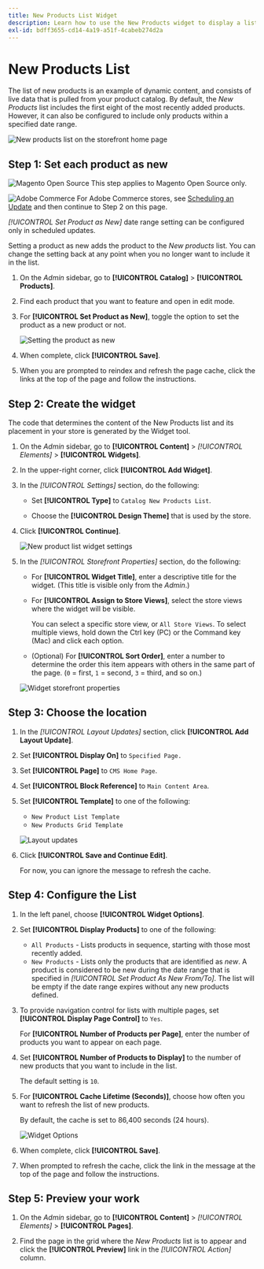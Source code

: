 ```yaml
---
title: New Products List Widget
description: Learn how to use the New Products widget to display a list of the most recently added products.
exl-id: bdff3655-cd14-4a19-a51f-4cabeb274d2a
---
```

# New Products List

The list of new products is an example of dynamic content, and consists of live data that is pulled from your product catalog. By default, the _New Products_ list includes the first eight of the most recently added products. However, it can also be configured to include only products within a specified date range.

![New products list on the storefront home page](./assets/storefront-home-page-new-products.png)<!-- zoom -->

## Step 1: Set each product as new

![Magento Open Source](../assets/open-source.svg) This step applies to Magento Open Source only.

![Adobe Commerce](../assets/adobe-logo.svg) For Adobe Commerce stores, see [Scheduling an Update](content-staging-scheduled-update.md) and then continue to Step 2 on this page.

_[!UICONTROL Set Product as New]_ date range setting can be configured only in scheduled updates.

Setting a product as new adds the product to the _New products_ list. You can change the setting back at any point when you no longer want to include it in the list.

1. On the _Admin_ sidebar, go to **[!UICONTROL Catalog]** > **[!UICONTROL Products]**.

1. Find each product that you want to feature and open in edit mode.

1. For **[!UICONTROL Set Product as New]**, toggle the option to set the product as a new product or not.

   ![Setting the product as new](./assets/product-set-as-new.png)<!-- zoom -->

1. When complete, click **[!UICONTROL Save]**.

1. When you are prompted to reindex and refresh the page cache, click the links at the top of the page and follow the instructions.

## Step 2: Create the widget

The code that determines the content of the New Products list and its placement in your store is generated by the Widget tool.

1. On the _Admin_ sidebar, go to **[!UICONTROL Content]** > _[!UICONTROL Elements]_ > **[!UICONTROL Widgets]**.

1. In the upper-right corner, click **[!UICONTROL Add Widget]**.

1. In the _[!UICONTROL Settings]_ section, do the following:

   - Set **[!UICONTROL Type]** to `Catalog New Products List`.

   - Choose the **[!UICONTROL Design Theme]** that is used by the store.

1. Click **[!UICONTROL Continue]**.

   ![New product list widget settings](./assets/widget-settings-new-products-list.png)<!-- zoom -->

1. In the _[!UICONTROL Storefront Properties]_ section, do the following:

   - For **[!UICONTROL Widget Title]**, enter a descriptive title for the widget. (This title is visible only from the _Admin_.)

   - For **[!UICONTROL Assign to Store Views]**, select the store views where the widget will be visible.

      You can select a specific store view, or `All Store Views`. To select multiple views, hold down the Ctrl key (PC) or the Command key (Mac) and click each option.

   - (Optional) For **[!UICONTROL Sort Order]**, enter a number to determine the order this item appears with others in the same part of the page. (`0` = first, `1` = second, `3` = third, and so on.)

   ![Widget storefront properties](./assets/widget-storefront-properties-new-products-list.png)<!-- zoom -->

## Step 3: Choose the location

1. In the _[!UICONTROL Layout Updates]_ section, click **[!UICONTROL Add Layout Update]**.

1. Set **[!UICONTROL Display On]** to `Specified Page.`

1. Set **[!UICONTROL Page]** to `CMS Home Page`.

1. Set **[!UICONTROL Block Reference]** to `Main Content Area`.

1. Set **[!UICONTROL Template]** to one of the following:

   - `New Product List Template`
   - `New Products Grid Template`

   ![Layout updates](./assets/widget-layout-update-new-products-list.png)<!-- zoom -->

1. Click **[!UICONTROL Save and Continue Edit]**.

   For now, you can ignore the message to refresh the cache.

## Step 4: Configure the List

1. In the left panel, choose **[!UICONTROL Widget Options]**.

1. Set **[!UICONTROL Display Products]** to one of the following:

   - `All Products` - Lists products in sequence, starting with those most recently added.
   - `New Products` - Lists only the products that are identified as _new_. A product is considered to be new during the date range that is specified in _[!UICONTROL Set Product As New From/To]_. The list will be empty if the date range expires without any new products defined. 

1. To provide navigation control for lists with multiple pages, set **[!UICONTROL Display Page Control]** to `Yes`.

   For **[!UICONTROL Number of Products per Page]**, enter the number of products you want to appear on each page.

1. Set **[!UICONTROL Number of Products to Display]** to the number of new products that you want to include in the list.

   The default setting is `10`.

1. For **[!UICONTROL Cache Lifetime (Seconds)]**, choose how often you want to refresh the list of new products.

   By default, the cache is set to 86,400 seconds (24 hours).

   ![Widget Options](./assets/widget-options-new-product-list.png)<!-- zoom -->

1. When complete, click **[!UICONTROL Save]**.

1. When prompted to refresh the cache, click the link in the message at the top of the page and follow the instructions.

## Step 5: Preview your work

1. On the _Admin_ sidebar, go to **[!UICONTROL Content]** > _[!UICONTROL Elements]_ > **[!UICONTROL Pages]**.

1. Find the page in the grid where the _New Products_ list is to appear and click the **[!UICONTROL Preview]** link in the _[!UICONTROL Action]_ column.
